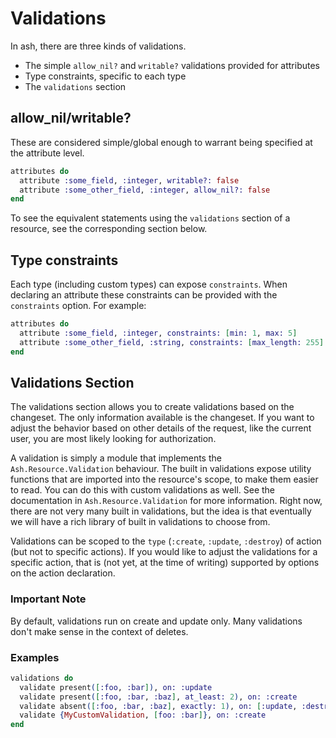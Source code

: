# Validations

In ash, there are three kinds of validations.

- The simple `allow_nil?` and `writable?` validations provided for attributes
- Type constraints, specific to each type
- The `validations` section

## allow_nil/writable?

These are considered simple/global enough to warrant being specified at the attribute level.

```elixir
attributes do
  attribute :some_field, :integer, writable?: false
  attribute :some_other_field, :integer, allow_nil?: false
end
```

To see the equivalent statements using the `validations` section of a resource, see the
corresponding section below.

## Type constraints

Each type (including custom types) can expose `constraints`. When declaring an attribute
these constraints can be provided with the `constraints` option. For example:

```elixir
attributes do
  attribute :some_field, :integer, constraints: [min: 1, max: 5]
  attribute :some_other_field, :string, constraints: [max_length: 255]
end
```

## Validations Section

The validations section allows you to create validations based on the changeset.
The only information available is the changeset. If you want to adjust the behavior based
on other details of the request, like the current user, you are most likely looking for
authorization.

A validation is simply a module that implements the `Ash.Resource.Validation` behaviour. The built in validations
expose utility functions that are imported into the resource's scope, to make them easier to read. You
can do this with custom validations as well. See the documentation in `Ash.Resource.Validation` for more information.
Right now, there are not very many built in validations, but the idea is that eventually we will have a rich
library of built in validations to choose from.

Validations can be scoped to the `type` (`:create`, `:update`, `:destroy`) of action (but not to specific actions). If you would like to adjust the validations for a specific action, that is (not yet, at the time of writing) supported by options on the action declaration.

### Important Note

By default, validations run on create and update only. Many validations don't make sense in the context of deletes.

### Examples

```elixir
validations do
  validate present([:foo, :bar]), on: :update
  validate present([:foo, :bar, :baz], at_least: 2), on: :create
  validate absent([:foo, :bar, :baz], exactly: 1), on: [:update, :destroy]
  validate {MyCustomValidation, [foo: :bar]}, on: :create
end
```
